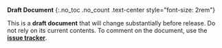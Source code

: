 
**Draft Document**
{:.no_toc .no_count .text-center style="font-size: 2rem"}

This is a **draft document** that will change substantially before release. Do
not rely on its current contents. To comment on the document, use the
**[issue tracker]**.

[issue tracker]: https://github.com/AOMediaCodec/av1-spec/issues
[project homepage]: https://github.com/AOMediaCodec/av1-spec#readme
[README]: https://raw.githubusercontent.com/AOMediaCodec/av1-spec/master/README.md
[Google Chrome]: https://www.google.com/chrome/
